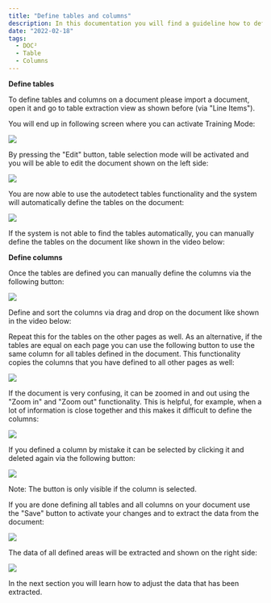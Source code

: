 ```yaml
---
title: "Define tables and columns"
description: In this documentation you will find a guideline how to define tables and columns on a document via the table extraction view by activating the Training Mode.
date: "2022-02-18"
tags:
  - DOC²
  - Table
  - Columns
---
```


**Define tables**

To define tables and columns on a document please import a document, open it and go to table extraction view as shown before (via "Line Items").

You will end up in following screen where you can activate Training Mode:

![](/_images/doc2/image-1024x453.png)

By pressing the "Edit" button, table selection mode will be activated and you will be able to edit the document shown on the left side:

![](/_images/doc2/image-1-1024x170.png)

You are now able to use the autodetect tables functionality and the system will automatically define the tables on the document:

![](/_images/doc2/image-2-1024x112.png)

If the system is not able to find the tables automatically, you can manually define the tables on the document like shown in the video below:

**Define columns**

Once the tables are defined you can manually define the columns via the following button:

![](/_images/doc2/image-4-1024x147.png)

Define and sort the columns via drag and drop on the document like shown in the video below:

Repeat this for the tables on the other pages as well. As an alternative, if the tables are equal on each page you can use the following button to use the same column for all tables defined in the document. This functionality copies the columns that you have defined to all other pages as well:

![](/_images/doc2/image-5-1024x103.png)

If the document is very confusing, it can be zoomed in and out using the "Zoom in" and "Zoom out" functionality. This is helpful, for example, when a lot of information is close together and this makes it difficult to define the columns:

![](/_images/doc2/image-10.png)

If you defined a column by mistake it can be selected by clicking it and deleted again via the following button:

![](/_images/doc2/image-11.png)

Note: The button is only visible if the column is selected.

If you are done defining all tables and all columns on your document use the "Save" button to activate your changes and to extract the data from the document:

![](/_images/doc2/image-6-1024x202.png)

The data of all defined areas will be extracted and shown on the right side:

![](/_images/doc2/image-7-1024x364.png)

In the next section you will learn how to adjust the data that has been extracted.
